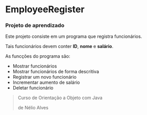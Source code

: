 # EmployeeRegister
### Projeto de aprendizado
Este projeto consiste em um programa que registra funcionários.

Tais funcionários devem conter **ID**, **nome** e **salário**.

As funcções do programa são:
- Mostrar funcionários
- Mostrar funcionários de forma descritiva
- Registrar um novo funcionário
- Incrementar aumento de salário
- Deletar funcionário

> Curso de Orientação a Objeto com Java
> 
> de Nélio Alves
